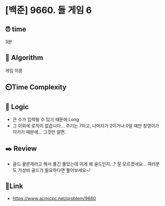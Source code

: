 # [백준] 9660. 돌 게임 6

## ⏰  **time**
3분 

## :pushpin: **Algorithm**
게임 이론

## ⏲️**Time Complexity**


## :round_pushpin: **Logic**
- 큰 수가 입력될 수 있기 때문에 Long
- 그 이외에 로직이 없습니다... 주기는 7이고, 나머지가 2이거나 0일 때만 창영이가 이기기 때문에... 그것만 알면.

## :black_nib: **Review**
- 골드 꿀문제라고 해서 풀긴 풀었는데 이게 왜 골드인지...? 잘 모르겠네요... 여러분도 가성비 골드가 필요하다면 풀어보세요~! 

## 📡**Link**
- https://www.acmicpc.net/problem/9660
